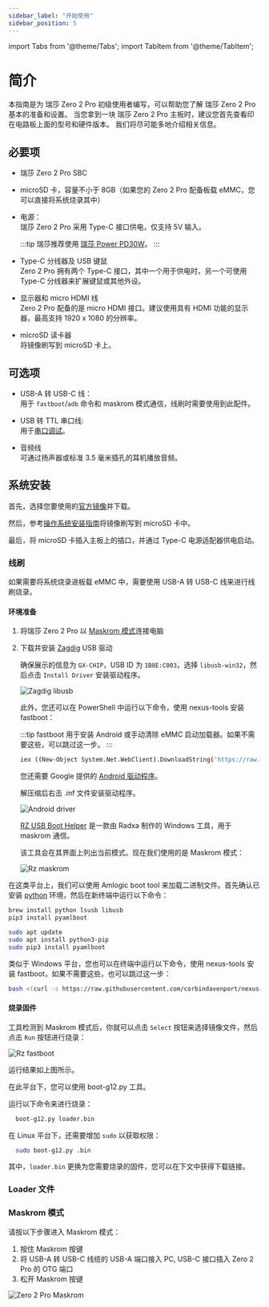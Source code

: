 ```yaml
---
sidebar_label: "开始使用"
sidebar_position: 5
---
```


import Tabs from '@theme/Tabs';
import TabItem from '@theme/TabItem';

# 简介

本指南是为 瑞莎 Zero 2 Pro 初级使用者编写，可以帮助您了解 瑞莎 Zero 2 Pro 基本的准备和设置。
当您拿到一块 瑞莎 Zero 2 Pro 主板时，建议您首先查看印在电路板上面的型号和硬件版本。
我们将尽可能多地介绍相关信息。

## 必要项

- 瑞莎 Zero 2 Pro SBC

- microSD 卡，容量不小于 8GB（如果您的 Zero 2 Pro 配备板载 eMMC，您可以直接将系统烧录其中）

- 电源：  
  瑞莎 Zero 2 Pro 采用 Type-C 接口供电，仅支持 5V 输入。

  :::tip
  瑞莎推荐使用 [瑞莎 Power PD30W](/accessories/pd_30w)。
  :::

- Type-C 分线器及 USB 键鼠  
  Zero 2 Pro 拥有两个 Type-C 接口，其中一个用于供电时，另一个可使用 Type-C 分线器来扩展键鼠或其他外设。

- 显示器和 micro HDMI 线  
  Zero 2 Pro 配备的是 micro HDMI 接口。建议使用具有 HDMI 功能的显示器，最高支持 1920 x 1080 的分辨率。

- microSD 读卡器  
  将镜像刷写到 microSD 卡上。

## 可选项

- USB-A 转 USB-C 线：  
  用于 `fastboot`/`adb` 命令和 maskrom 模式通信，线刷时需要使用到此配件。

- USB 转 TTL 串口线:  
  用于[串口调试](/general-tutorial/serial)。

- 音频线  
  可通过扬声器或标准 3.5 毫米插孔的耳机播放音频。

## 系统安装

首先，选择您要使用的[官方镜像](/zero/official-images)并下载。

然后，参考[操作系统安装指南](/general-tutorial/os-installation)将镜像刷写到 microSD 卡中。

最后，将 microSD 卡插入主板上的插口，并通过 Type-C 电源适配器供电启动。

### 线刷

如果需要将系统烧录进板载 eMMC 中，需要使用 USB-A 转 USB-C 线来进行线刷烧录。

#### 环境准备

<Tabs queryString="host_os">
<TabItem value="Windows">

1. 将瑞莎 Zero 2 Pro 以 [Maskrom 模式](#maskrom-模式)连接电脑

2. 下载并安装 [Zagdig](https://zadig.akeo.ie/) USB 驱动

   确保展示的信息为 `GX-CHIP`，USB ID 为 `1B8E:C003`，选择 `libusb-win32`，然后点击 `Install Driver` 安装驱动程序。

   ![Zagdig libusb](/img/zero/zero2pro/Zagdig-libusb.webp)

   此外，您还可以在 PowerShell 中运行以下命令，使用 nexus-tools 安装 fastboot：

   :::tip
   fastboot 用于安装 Android 或手动清除 eMMC 启动加载器。如果不需要这些，可以跳过这一步。
   :::

   ```bash
   iex ((New-Object System.Net.WebClient).DownloadString('https://raw.githubusercontent.com/corbindavenport/nexus-tools/master/install.ps1'))
   ```

   您还需要 Google 提供的 [Android 驱动程序](https://dl.google.com/android/repository/usb_driver_r13-windows.zip)。

   解压缩后右击 .inf 文件安装驱动程序。

   ![Android driver](/img/zero/zero2pro/Install-win-android-driver.webp)

   [RZ USB Boot Helper](https://dl.radxa.com/zero/tools/windows/RZ_USB_Boot_Helper_V1.0.0.zip) 是一款由 Radxa 制作的 Windows 工具，用于 maskrom 通信。

   该工具会在其界面上列出当前模式。现在我们使用的是 Maskrom 模式：

   ![Rz maskrom](/img/zero/zero2pro/Rz-usb-helper-maskrom.webp)

</TabItem>
<TabItem value="Linux/MacOS">

在这类平台上，我们可以使用 Amlogic boot tool 来加载二进制文件。首先确认已安装 [python](https://www.python.org/) 环境，然后在新终端中运行以下命令：

<Tabs>
<TabItem value="MacOS">

```bash
brew install python lsusb libusb
pip3 install pyamlboot
```

</TabItem>
<TabItem value="Linux">

```bash
sudo apt update
sudo apt install python3-pip
sudo pip3 install pyamlboot
```

</TabItem>
</Tabs>

类似于 Windows 平台，您也可以在终端中运行以下命令，使用 nexus-tools 安装 fastboot，如果不需要这些，也可以跳过这一步：

```bash
bash <(curl -s https://raw.githubusercontent.com/corbindavenport/nexus-tools/master/install.sh)
```

</TabItem>
</Tabs>

#### 烧录固件

<Tabs>
<TabItem value="Windows">

工具检测到 Maskrom 模式后，你就可以点击 `Select` 按钮来选择镜像文件，然后点击 `Run` 按钮进行烧录：

![Rz fastboot](/img/zero/zero2pro/Rz-usb-helper-fastboot.webp)

运行结果如上图所示。

</TabItem>
<TabItem value="Linux/MacOS">

在此平台下，您可以使用 boot-g12.py 工具。

运行以下命令来进行烧录：

```bash
  boot-g12.py loader.bin
```

在 Linux 平台下，还需要增加 `sudo` 以获取权限：

```bash
  sudo boot-g12.py .bin
```

其中，`loader.bin` 更换为您需要烧录的固件，您可以在下文中获得下载链接。

</TabItem>
</Tabs>

### Loader 文件

### Maskrom 模式

请按以下步骤进入 Maskrom 模式：

1. 按住 Maskrom 按键
2. 将 USB-A 转 USB-C 线缆的 USB-A 端口接入 PC, USB-C 接口插入 Zero 2 Pro 的 OTG 端口
3. 松开 Maskrom 按键

![Zero 2 Pro Maskrom](/img/zero/zero2pro/zero2pro-maskrom.webp)
